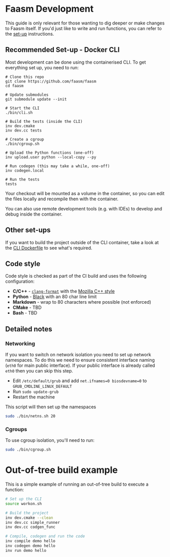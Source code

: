 # Faasm Development

This guide is only relevant for those wanting to dig deeper or make changes to
Faasm itself. If you'd just like to write and run functions, you can refer to
the [set-up](setup.md) instructions. 

## Recommended Set-up - Docker CLI

Most development can be done using the containerised CLI. To get everything set
up, you need to run:

```
# Clone this repo
git clone https://github.com/faasm/faasm
cd faasm

# Update submodules
git submodule update --init

# Start the CLI
./bin/cli.sh

# Build the tests (inside the CLI)
inv dev.cmake
inv dev.cc tests

# Create a cgroup
./bin/cgroup.sh

# Upload the Python functions (one-off)
inv upload.user python --local-copy --py

# Run codegen (this may take a while, one-off)
inv codegen.local

# Run the tests
tests
```

Your checkout will be mounted as a volume in the container, so you can edit the
files locally and recompile then with the container.

You can also use remote development tools (e.g. with IDEs) to develop and debug
inside the container.

## Other set-ups

If you want to build the project outside of the CLI container, take a look at
the [CLI Dockerfile](../docker/cli.dockerfile) to see what's required.

## Code style

Code style is checked as part of the CI build and uses the following
configuration:

- **C/C++** - [`clang-format`](https://clang.llvm.org/docs/ClangFormat.html)
  with the [Mozilla C++
  style](https://firefox-source-docs.mozilla.org/code-quality/coding-style/coding_style_cpp.html)
- **Python** - [Black](https://github.com/psf/black) with an 80 char line limit
- **Markdown** - wrap to 80 characters where possible (not enforced)
- **CMake** - TBD
- **Bash** - TBD

## Detailed notes

### Networking

If you want to switch on network isolation you need to set up network
namespaces. To do this we need to ensure consistent interface naming (`eth0` for
main public interface). If your public interface is already called `eth0` then
you can skip this step.

- Edit `/etc/default/grub` and add `net.ifnames=0 biosdevname=0` to `GRUB_CMDLINE_LINUX_DEFAULT`
- Run `sudo update-grub`
- Restart the machine

This script will then set up the namespaces

```bash
sudo ./bin/netns.sh 20
```

### Cgroups

To use cgroup isolation, you'll need to run:

```bash
sudo ./bin/cgroup.sh
```

# Out-of-tree build example

This is a simple example of running an out-of-tree build to execute a 
function:

```bash
# Set up the CLI
source workon.sh

# Build the project
inv dev.cmake --clean
inv dev.cc simple_runner
inv dev.cc codgen_func

# Compile, codegen and run the code
inv compile demo hello
inv codegen demo hello
inv run demo hello
```

